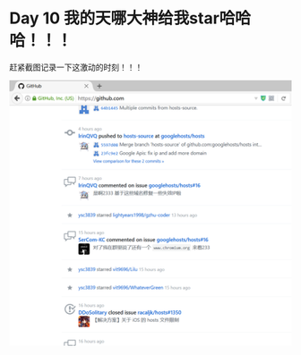 # Day 10 我的天哪大神给我star哈哈哈！！！

赶紧截图记录一下这激动的时刻！！！

![](/camo/diary/day10-middle.md/ysc3839-staring-my-repo.png)
